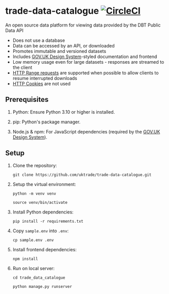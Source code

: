 # trade-data-catalogue [![CircleCI](https://dl.circleci.com/status-badge/img/gh/uktrade/trade-data-catalogue/tree/main.svg?style=svg)](https://dl.circleci.com/status-badge/redirect/gh/uktrade/trade-data-catalogue/tree/main)
An open source data platform for viewing data provided by the DBT Public Data API

- Does not use a database
- Data can be accessed by an API, or downloaded
- Promotes immutable and versioned datasets
- Includes [GOV.UK Design System](https://design-system.service.gov.uk/)-styled documentation and frontend
- Low memory usage even for large datasets - responses are streamed to the client
- [HTTP Range requests](https://developer.mozilla.org/en-US/docs/Web/HTTP/Range_requests) are supported when possible to allow clients to resume interrupted downloads
- [HTTP Cookies](https://developer.mozilla.org/en-US/docs/Web/HTTP/Cookies) are not used


## Prerequisites

1. Python: Ensure Python 3.10 or higher is installed.
   
2. pip: Python's package manager.

3. Node.js & npm: For JavaScript dependencies (required by the [GOV.UK Design System](https://design-system.service.gov.uk/)).
   


## Setup

1. Clone the repository:
   
   `git clone https://github.com/uktrade/trade-data-catalogue.git`
   
2. Setup the virtual environment:

    `python -m venv venv`
   
     `source venv/bin/activate`
   
3. Install Python dependencies:

   `pip install -r requirements.txt`

4. Copy `sample.env` into `.env`:

   `cp sample.env .env`

5. Install frontend dependencies:

   `npm install`

6. Run on local server:

   `cd trade_data_catalogue`

   `python manage.py runserver`

